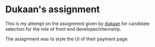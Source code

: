 # Dukaan's assignment

This is my attempt on the assignment given by [dukaan](https://mydukaan.io/) for candidate selection for the role of front end developer/internship.

The assignment was to style the UI of their payment page.
